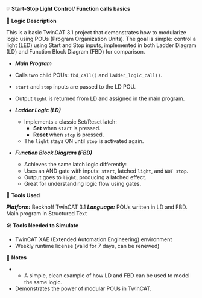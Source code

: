 💡 **Start-Stop Light Control/ Function calls basics**

🧩 **Logic Description**

This is a basic TwinCAT 3.1 project that demonstrates how to modularize logic using POUs (Program Organization Units). The goal is simple: control a light (LED) using Start and Stop inputs, implemented in both Ladder Diagram (LD) and Function Block Diagram (FBD) for comparison.

 - _**Main Program**_
   
  - Calls two child POUs: `fbd_call()` and `ladder_logic_call()`.
  - `start` and `stop` inputs are passed to the LD POU.
  - Output `light` is returned from LD and assigned in the main program.

- _**Ladder Logic (LD)**_
  - Implements a classic Set/Reset latch:
      - **Set** when `start` is pressed.
      - **Reset** when `stop` is pressed.
  - The `light` stays ON until `stop` is activated again.
 
- _**Function Block Diagram (FBD)**_
  - Achieves the same latch logic differently:
  - Uses an AND gate with inputs: `start`, latched `light`, and `NOT stop`.
  - Output goes to `light`, producing a latched effect.
  - Great for understanding logic flow using gates.
 
🔧 **Tools Used**

_**Platform:**_ Beckhoff TwinCAT 3.1
_**Language:**_ POUs written in LD and FBD. Main program in Structured Text

🛠️ **Tools Needed to Simulate**

- TwinCAT XAE (Extended Automation Engineering) environment
- Weekly runtime license (valid for 7 days, can be renewed)

📌 **Notes**

- - A simple, clean example of how LD and FBD can be used to model the same logic.
- Demonstrates the power of modular POUs in TwinCAT.
